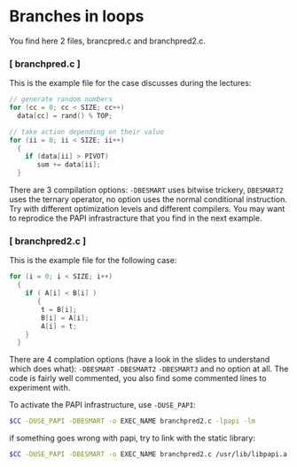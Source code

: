 # Branches in loops

You find here 2 files, brancpred.c and branchpred2.c.
### [ branchpred.c ]

This is the example file for the case discusses during the lectures:
```c
// generate random numbers
for (cc = 0; cc < SIZE; cc++)
  data[cc] = rand() % TOP;

// take action depending on their value
for (ii = 0; ii < SIZE; ii++)
  {
    if (data[ii] > PIVOT)
       sum += data[ii];
  }
```

There are 3 compilation options: `-DBESMART` uses bitwise trickery, `DBESMART2` uses the ternary operator, no option uses the normal conditional instruction.
Try with different optimization levels and different compilers.
You may want to reprodice the PAPI infrastracture that you find in the next example.

### [ branchpred2.c ]

This is the example file for the following case:
```C
for (i = 0; i < SIZE; i++)
  {
	if ( A[i] < B[i] ) 
	   {
		t = B[i];
		B[i] = A[i];
		A[i] = t; 
    }
  }
```

There are 4 complation options (have a look in the slides to understand which does what): `-DBESMART` `-DBESMART2` `-DBESMART3` and no option at all.
The code is fairly well commented, you also find some commented lines to experiment with.

To activate the PAPI infrastructure, use `-DUSE_PAPI`:
```bash
$CC -DUSE_PAPI -DBESMART -o EXEC_NAME branchpred2.c -lpapi -lm
```

if something goes wrong with papi, try to link with the static library:
```bash
$CC -DUSE_PAPI -DBESMART -o EXEC_NAME branchpred2.c /usr/lib/libpapi.a -lm
```
